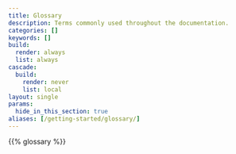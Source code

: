 ```yaml
---
title: Glossary
description: Terms commonly used throughout the documentation.
categories: []
keywords: []
build:
  render: always
  list: always
cascade:
  build:
    render: never
    list: local
layout: single
params:
  hide_in_this_section: true
aliases: [/getting-started/glossary/]
---
```


{{% glossary %}}
